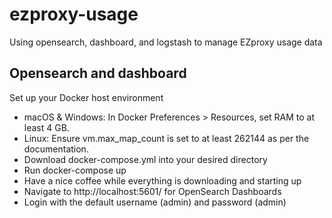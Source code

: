 # ezproxy-usage
Using opensearch, dashboard, and logstash to manage EZproxy usage data

## Opensearch and dashboard 

Set up your Docker host environment
- macOS & Windows: In Docker Preferences > Resources, set RAM to at least 4 GB.
- Linux: Ensure vm.max_map_count is set to at least 262144 as per the documentation.
- Download docker-compose.yml into your desired directory
- Run docker-compose up
- Have a nice coffee while everything is downloading and starting up
- Navigate to http://localhost:5601/ for OpenSearch Dashboards
- Login with the default username (admin) and password (admin)
